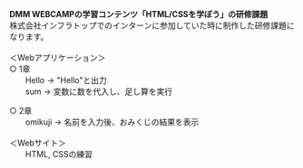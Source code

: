 <strong>DMM WEBCAMPの学習コンテンツ「HTML/CSSを学ぼう」の研修課題</strong>
<br>
株式会社インフラトップでのインターンに参加していた時に制作した研修課題になります。<br>
<br>
＜Webアプリケーション＞<br>
○ 1章<br>
　　Hello → "Hello"と出力<br>
　　sum → 変数に数を代入し、足し算を実行<br>

○ 2章<br>
　　omikuji → 名前を入力後、おみくじの結果を表示<br>
<br>
＜Webサイト＞<br>
　　HTML, CSSの練習<br>